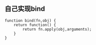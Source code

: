 ## 自己实现bind
```
function bind(fn,obj) {
    return function() {
        return fn.apply(obj,arguments);
    }
}
```

